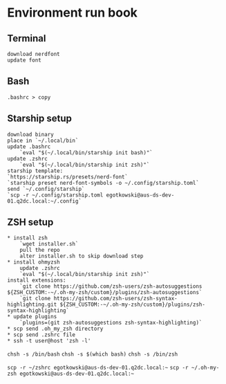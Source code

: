 # Environment run book

## Terminal
    download nerdfont
    update font

## Bash
    .bashrc > copy
    
## Starship setup
    download binary
    place in `~/.local/bin`
    update .bashrc
    	`eval "$(~/.local/bin/starship init bash)"`
    update .zshrc
    	`eval "$(~/.local/bin/starship init zsh)"`
    starship template:
	`https://starship.rs/presets/nerd-font`
	`starship preset nerd-font-symbols -o ~/.config/starship.toml`
    send `~/.config/starship`
	`scp -r ~/.config/starship.toml egotkowski@aus-ds-dev-01.q2dc.local:~/.config`

## ZSH setup
    * install zsh
        `wget installer.sh`
        pull the repo
        alter installer.sh to skip download step
    * install ohmyzsh
        update .zshrc 
		`eval "$(~/.local/bin/starship init zsh)"`
	install extensions:
		`git clone https://github.com/zsh-users/zsh-autosuggestions ${ZSH_CUSTOM:-~/.oh-my-zsh/custom}/plugins/zsh-autosuggestions`
		`git clone https://github.com/zsh-users/zsh-syntax-highlighting.git ${ZSH_CUSTOM:-~/.oh-my-zsh/custom}/plugins/zsh-syntax-highlighting`
    * update plugins
		`plugins=(git zsh-autosuggestions zsh-syntax-highlighting)`
    * scp send .oh_my_zsh directory
    * scp send .zshrc file
    * ssh -t user@host 'zsh -l'
    
`chsh -s /bin/bash`
`chsh -s $(which bash)`
`chsh -s /bin/zsh`

`scp -r ~/zshrc egotkowski@aus-ds-dev-01.q2dc.local:~`
`scp -r ~/.oh-my-zsh egotkowski@aus-ds-dev-01.q2dc.local:~`
